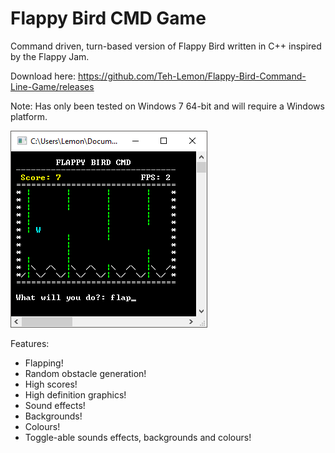 Flappy Bird CMD Game
=======================

Command driven, turn-based version of Flappy Bird written in C++ inspired by the Flappy Jam.

Download here: https://github.com/Teh-Lemon/Flappy-Bird-Command-Line-Game/releases

Note: Has only been tested on Windows 7 64-bit and will require a Windows platform.

![Screenshot](Screenshots/Release4.png)

Features:
- Flapping!
- Random obstacle generation!
- High scores!
- High definition graphics!
- Sound effects!
- Backgrounds!
- Colours!
- Toggle-able sounds effects, backgrounds and colours!
